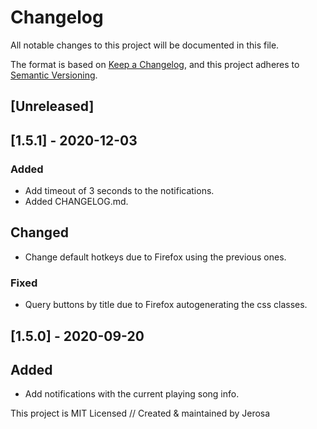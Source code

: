 # Changelog
All notable changes to this project will be documented in this file.

The format is based on [Keep a Changelog](https://keepachangelog.com/en/1.0.0/),
and this project adheres to [Semantic Versioning](https://semver.org/spec/v2.0.0.html).

## [Unreleased]

## [1.5.1] - 2020-12-03
### Added
- Add timeout of 3 seconds to the notifications.
- Added CHANGELOG.md.

## Changed
- Change default hotkeys due to Firefox using the previous ones.

### Fixed
- Query buttons by title due to Firefox autogenerating the css classes.

## [1.5.0] - 2020-09-20
## Added
- Add notifications with the current playing song info.

This project is MIT Licensed // Created & maintained by Jerosa
